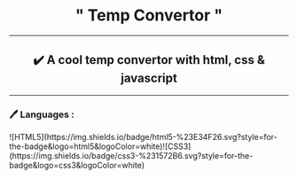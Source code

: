 <h1 align="center">" Temp Convertor "</h1>
<hr>
<h2 align="center">✔️ A cool temp convertor with html, css & javascript</h2>
<hr>
<h3>🖊️ Languages :</h3>
![HTML5](https://img.shields.io/badge/html5-%23E34F26.svg?style=for-the-badge&logo=html5&logoColor=white)![CSS3](https://img.shields.io/badge/css3-%231572B6.svg?style=for-the-badge&logo=css3&logoColor=white)
